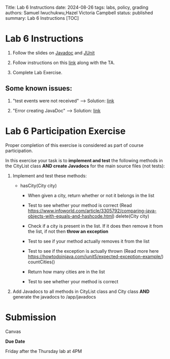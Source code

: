 Title: Lab 6 Instructions
date: 2024-08-26
tags: labs, policy, grading
authors: Samuel Iwuchukwu,Hazel Victoria Campbell
status: published
summary: Lab 6 Instructions
[TOC]

# Lab 6 Instructions

1. Follow the slides on [Javadoc]({attach}slides/Javadoc.pdf) and [JUnit]({attach}slides/JUnit.pdf)

2. Follow instructions on this [link]({attach}slides/Lab_6_Instructions_F24_updated.pdf) along with the TA.

3. Complete Lab Exercise.  



## Some known issues:

1. "test events were not received" --> Solution: [link](https://stackoverflow.com/a/73009440/1496554)

2. "Error creating JavaDoc" --> Solution: [link](https://stackoverflow.com/a/73102343/1496554)


# Lab 6 Participation Exercise

Proper completion of this exercise is considered as part of course participation.

In this exercise your task is to **implement and test** the following methods in the CityList class **AND create Javadocs** for the main source files (not tests):

1) Implement and test these methods:
    - hasCity(City city)
        - When given a city, return whether or not it belongs in the list

        - Test to see whether your method is correct (Read https://www.infoworld.com/article/3305792/comparing-java-objects-with-equals-and-hashcode.html) delete(City city)

        - Check if a city is present in the list. If it does then remove it from the list, if not then **throw an exception**

        - Test to see if your method actually removes it from the list

        - Test to see if the exception is actually thrown (Read more here https://howtodoinjava.com/junit5/expected-exception-example/) countCities()

        - Return how many cities are in the list

        -  Test to see whether your method is correct
        
2) Add Javadocs to all methods in CityList class and City class **AND** generate the javadocs to <project-name>/app/javadocs

# Submission

Canvas

**Due Date**

Friday after the Thursday lab at 4PM
